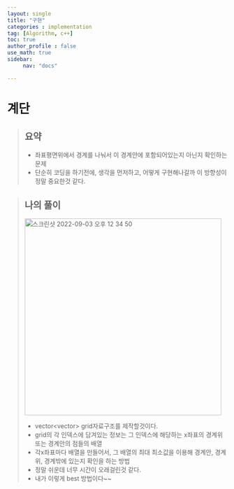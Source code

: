 ```yaml
---
layout: single
title: "구현"
categories : implementation
tag: [Algorithm, c++]
toc: true
author_profile : false
use_math: true
sidebar:
     nav: "docs"

---
```


# 계단

> ## 요약
>
> * 좌표평면위에서 경계를 나눠서 이 경계안에 포함되어있는지 아닌지 확인하는 문제
> * 단순히 코딩을 하기전에, 생각을 먼저하고, 어떻게 구현해나갈까 이 방향성이 정말 중요한것 같다.

> ## 나의 풀이
>
>  <img width="450" alt="스크린샷 2022-09-03 오후 12 34 50" src="https://user-images.githubusercontent.com/63406434/188254301-cc0ae2df-8d7f-4a94-8383-f1d5739901da.png">
>
> * vector<vector<int>> grid자료구조를 제작할것이다.
> * grid의 각 인덱스에 담겨있는 정보는 그 인덱스에 해당하는 x좌표의 경계위 또는 경계안의 점들의 배열
> * 각x좌표마다 배열을 만들어서, 그 배열의 최대 최소값을 이용해 경계안, 경계위, 경계밖에 있는지 확인을 하는 방법
> * 정말 쉬운데 너무 시간이 오래걸린것 같다.
> * 내가 이렇게 best 방법이다~~